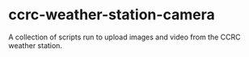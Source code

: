 # ccrc-weather-station-camera
A collection of scripts run to upload images and video from the CCRC weather station.
